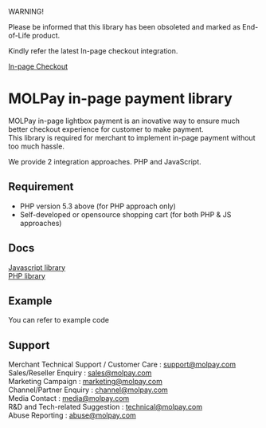 
WARNING!

Please be informed that this library has been obsoleted and marked as End-of-Life product. 

Kindly refer the latest In-page checkout integration.

[In-page Checkout](https://github.com/MOLPay/Inpage_Checkout)

MOLPay in-page payment library
===============================

MOLPay in-page lightbox payment is an inovative way to ensure much better checkout experience for customer to make payment.  
This library is required for merchant to implement in-page payment without too much hassle.

We provide 2 integration approaches. PHP and JavaScript.

Requirement
-----------
- PHP version 5.3 above (for PHP approach only)
- Self-developed or opensource shopping cart (for both PHP & JS approaches)


Docs
-------------
[Javascript library](https://github.com/MOLPay/In-Page_Payment/blob/master/INSTALLATION2.md)  
[PHP library](https://github.com/MOLPay/In-Page_Payment/blob/master/INSTALLATION.md)


Example
--------------
You can refer to example code


Support
-------
Merchant Technical Support / Customer Care : support@molpay.com <br>
Sales/Reseller Enquiry : sales@molpay.com <br>
Marketing Campaign : marketing@molpay.com <br>
Channel/Partner Enquiry : channel@molpay.com <br>
Media Contact : media@molpay.com <br>
R&D and Tech-related Suggestion : technical@molpay.com <br>
Abuse Reporting : abuse@molpay.com

